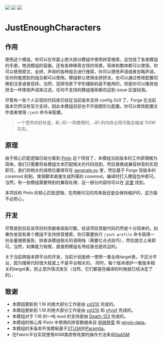 [![][2]][1]
[![][3]][1]
[![][4]][5]

# JustEnoughCharacters

## 作用

使用这个模组，你可以在市面上绝大部分模组中使用拼音搜索。这包括了各类模组的手册，物流模组的容器，还有各种稀奇古怪的场景。简体和繁体都可以使用。你可以使用原文，全拼，声母的各种组合进行搜索，你可以使用声调或者忽略声调，任何你能想到的组合都可以使用。模组默认使用全拼拼法，也可以通过修改配置切换到注音或者双拼。当然，双拼场景下字形辅助码是不能用的，但是你可以像其他拼法一样使用声调来过滤。任何不支持的模组搜索都欢迎到
issue 区提给我。

尽管有一些个人实现的代码库已经在当前版本支持 config GUI 了，Forge
在当前版本仍然没有官方支持，因此本模组目前也不开放图形化配置。你可以修改配置文件或者使用 `/jech` 命令来配置。

> 一个意外的好处是，和 JEI 一同使用时，JEI 的内存占用可能会缩减 100M 左右。

## 原理

由于核心匹配逻辑已经分离到 [PinIn][9]
这个项目了，本模组当前版本的工作原理极为简单。我们只需要将各模组文本匹配相关的代码找到，然后替换成兼容拼音的实现即可。我们将相关的调用位置填写在 [generate.py][10]
里，然后基于 Forge 现版本的 coremod 机制，使用脚本直接生成所需的
coremod，编译时打入模组包中即可。当然，有一些模组需要特别的兼容处理，这一部分内容你可以在 [这里][11] 找到。

本项目和 PinIn 的核心匹配逻辑，在肉眼可见的将来我还是会保持维护的，这方面不必担心。

## 开发

尽管直到目前该项目的贡献者屈指可数，给该项目贡献代码仍然是十分简单的。如果你发现有某个模组不支持拼音搜索，你只需要执行 `/jech profile`
命令获得一份全量搜索报告，排查该模组相关的调用栈（需要亿点点技巧），然后提交上来即可。当然，如果能力有限，直接把模组名甩给我也是欢迎的。

关于当前跨版本跨平台的开发，当前计划是统一使用一套全局target表，不区分平台，因为搜索代码很大程度上不是平台相关的。
同时，每个版本维护一套版本相关的target表，防止意外情况发生（当然，它们都是在编译的时候就已经决定了的）。

## 致谢

- 本模组更新到 1.16 的绝大部分工作是由 [yzl210][8] 完成的。
- 本模组更新到 1.18 的绝大部分工作是由 [yzl210][8] 和 [vfyjxf][13] 完成的。
- 本模组对于 1.16 的一吨 mod 的支持是由 [Death-123][12] 完成的。
- 本模组的核心库 PinIn 中使用的拼音数据来自 [地球拼音][6] 和 [pinyin-data][7]。
- 本模组的多版本开发模板基于[3TUSK][14]的[Paramita][15]。
- 在Fabric平台实现使用ASM类库修改类的操作方法来自[SpASM][16]

[1]: https://minecraft.curseforge.com/projects/just-enough-characters

[2]: http://cf.way2muchnoise.eu/full_250702_downloads.svg

[3]: http://cf.way2muchnoise.eu/versions/250702.svg

[4]: https://img.shields.io/discord/517485644163973120.svg?logo=discord

[5]: https://discord.gg/M3fNfTW

[6]: https://github.com/rime/rime-terra-pinyin

[7]: https://github.com/mozillazg/pinyin-data

[8]: https://github.com/yzl210

[9]: https://github.com/Towdium/PinIn

[10]: https://github.com/Towdium/JustEnoughCharacters/blob/1.16/generate.py

[11]: https://github.com/Towdium/JustEnoughCharacters/tree/1.16/src/main/resources/me/towdium/jecharacters/scripts

[12]: https://github.com/Death-123

[13]: https://github.com/vfyjxf

[14]:https://github.com/3TUSK

[15]:https://github.com/3TUSK/Paramita

[16]:https://github.com/mineLdiver/SpASM
